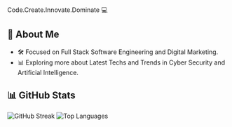 Code.Create.Innovate.Dominate 💻

## 🚀 About Me
- 🛠️ Focused on Full Stack Software Engineering and Digital Marketing.
- 📊 Exploring more about Latest Techs and Trends in Cyber Security and Artificial Intelligence.

## 📊 GitHub Stats
![GitHub Streak](https://github-readme-stats.vercel.app/api?username=Sajjal-Malik&show_icons=true&theme=dark)
![Top Languages](https://github-readme-stats.vercel.app/api/top-langs/?username=Sajjal-Malik&layout=compact)
